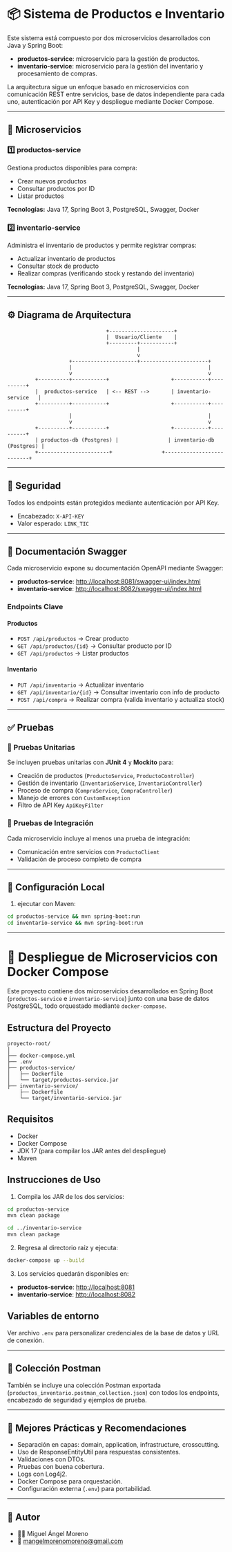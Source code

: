 # 📦 Sistema de Productos e Inventario

Este sistema está compuesto por dos microservicios desarrollados con Java y Spring Boot:

- **productos-service**: microservicio para la gestión de productos.
- **inventario-service**: microservicio para la gestión del inventario y procesamiento de compras.

La arquitectura sigue un enfoque basado en microservicios con comunicación REST entre servicios, base de datos independiente para cada uno, autenticación por API Key y despliegue mediante Docker Compose.

---

## 🧩 Microservicios

### 1️⃣ productos-service

Gestiona productos disponibles para compra:

- Crear nuevos productos
- Consultar productos por ID
- Listar productos

**Tecnologías:** Java 17, Spring Boot 3, PostgreSQL, Swagger, Docker

### 2️⃣ inventario-service

Administra el inventario de productos y permite registrar compras:

- Actualizar inventario de productos
- Consultar stock de producto
- Realizar compras (verificando stock y restando del inventario)

**Tecnologías:** Java 17, Spring Boot 3, PostgreSQL, Swagger, Docker

---

## ⚙️ Diagrama de Arquitectura

```
                                +---------------------+
                                |  Usuario/Cliente    |
                                +---------+-----------+
                                          |
                                          v
                    +---------------------+----------------------+
                    |                                            |
                    v                                            v
         +----------+-----------+                    +-----------+----------+
         |  productos-service   | <-- REST -->       | inventario-service   |
         +----------+-----------+                    +-----------+----------+
                    |                                            |
                    v                                            v
         +----------+-----------+                    +-----------+----------+
         | productos-db (Postgres) |                | inventario-db (Postgres) |
         +-----------------------+                +--------------------------+
```

---

## 🔐 Seguridad

Todos los endpoints están protegidos mediante autenticación por API Key.

- Encabezado: `X-API-KEY`
- Valor esperado: `LINK_TIC`

---

## 📄 Documentación Swagger

Cada microservicio expone su documentación OpenAPI mediante Swagger:

- **productos-service**: [http://localhost:8081/swagger-ui/index.html](http://localhost:8081/swagger-ui/index.html)
- **inventario-service**: [http://localhost:8082/swagger-ui/index.html](http://localhost:8082/swagger-ui/index.html)

### Endpoints Clave

#### Productos

- `POST /api/productos` → Crear producto
- `GET /api/productos/{id}` → Consultar producto por ID
- `GET /api/productos` → Listar productos

#### Inventario

- `PUT /api/inventario` → Actualizar inventario
- `GET /api/inventario/{id}` → Consultar inventario con info de producto
- `POST /api/compra` → Realizar compra (valida inventario y actualiza stock)

---

## ✅ Pruebas

### 🧪 Pruebas Unitarias

Se incluyen pruebas unitarias con **JUnit 4** y **Mockito** para:

- Creación de productos (`ProductoService`, `ProductoController`)
- Gestión de inventario (`InventarioService`, `InventarioController`)
- Proceso de compra (`CompraService`, `CompraController`)
- Manejo de errores con `CustomException`
- Filtro de API Key `ApiKeyFilter`

### 🔄 Pruebas de Integración

Cada microservicio incluye al menos una prueba de integración:

- Comunicación entre servicios con `ProductoClient`
- Validación de proceso completo de compra

---

## 🧰 Configuración Local 

1. ejecutar con Maven:

```bash
cd productos-service && mvn spring-boot:run
cd inventario-service && mvn spring-boot:run
```

---

# 🚀 Despliegue de Microservicios con Docker Compose

Este proyecto contiene dos microservicios desarrollados en Spring Boot (`productos-service` e `inventario-service`) junto con una base de datos PostgreSQL, todo orquestado mediante `docker-compose`.

## Estructura del Proyecto

```
proyecto-root/
│
├── docker-compose.yml
├── .env
├── productos-service/
│   ├── Dockerfile
│   └── target/productos-service.jar
├── inventario-service/
    ├── Dockerfile
    └── target/inventario-service.jar
```

## Requisitos

- Docker
- Docker Compose
- JDK 17 (para compilar los JAR antes del despliegue)
- Maven

## Instrucciones de Uso

1. Compila los JAR de los dos servicios:

```bash
cd productos-service
mvn clean package

cd ../inventario-service
mvn clean package
```

2. Regresa al directorio raíz y ejecuta:

```bash
docker-compose up --build
```

3. Los servicios quedarán disponibles en:

- **productos-service**: [http://localhost:8081](http://localhost:8081)
- **inventario-service**: [http://localhost:8082](http://localhost:8082)

## Variables de entorno

Ver archivo `.env` para personalizar credenciales de la base de datos y URL de conexión.

---

## 🧪 Colección Postman

También se incluye una colección Postman exportada (`productos_inventario.postman_collection.json`) con todos los endpoints, encabezado de seguridad y ejemplos de prueba.

---

## 🧠 Mejores Prácticas y Recomendaciones 

- Separación en capas: domain, application, infrastructure, crosscutting.
- Uso de ResponseEntityUtil para respuestas consistentes.
- Validaciones con DTOs.
- Pruebas con buena cobertura.
- Logs con Log4j2.
- Docker Compose para orquestación.
- Configuración externa (`.env`) para portabilidad.

---

## 📌 Autor

- 👨‍💻 Miguel Ángel Moreno
- 📧 [mangelmorenomoreno@gmail.com](mailto\:mangelmorenomoreno@gmail.com)


